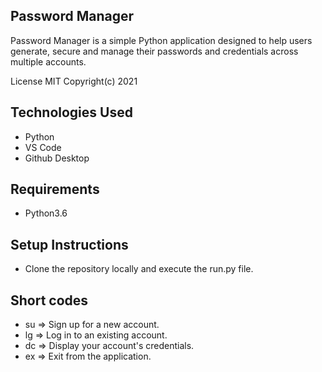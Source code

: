 ## Password Manager

Password Manager is a simple Python application designed to help users generate, secure and manage their passwords and credentials across multiple accounts.

License MIT Copyright(c) 2021

## Technologies Used

<ul>
    <li>Python</li>
    <li>VS Code</li>
    <li>Github Desktop</li>
</ul>

## Requirements

<ul>
    <li>Python3.6</li>
</ul>

## Setup Instructions

<ul>
    <li>Clone the repository locally and execute the run.py file.
</ul>

## Short codes

<ul>
    <li>su => Sign up for a new account.</li>
    <li>lg => Log in to an existing account.</li>
    <li>dc => Display your account's credentials.</li>
    <li>ex => Exit from the application.</li>
</ul>
